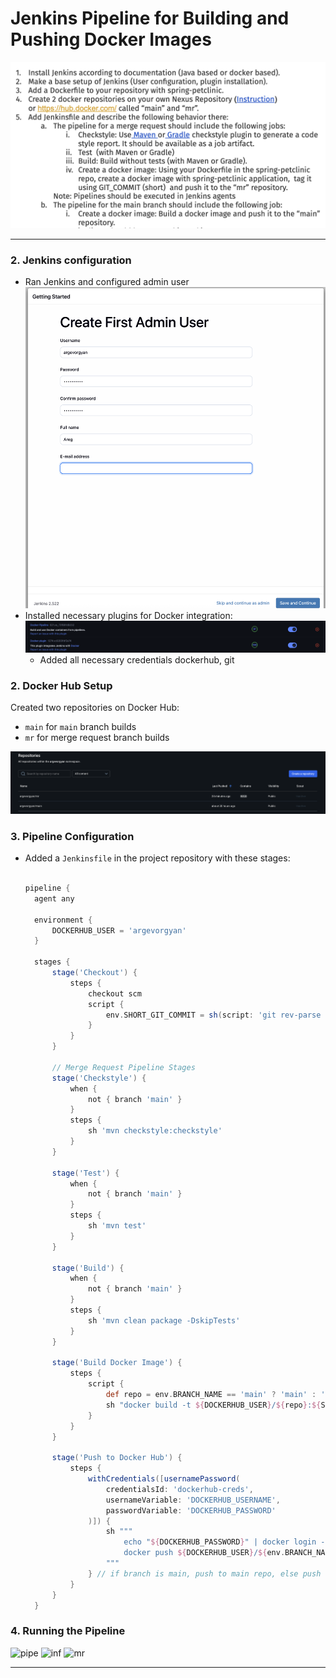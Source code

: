 # Jenkins Pipeline for Building and Pushing Docker Images

![task](task.png)

---
### 2. Jenkins configuration 

- Ran Jenkins and configured admin user 
![jenkadmin](jenkinsadminconfigure.png)
- Installed necessary plugins for Docker integration:
  ![dockplug](dockerplug.png)
  - Added all necessary  credentials dockerhub, git

### 2. Docker Hub Setup

Created two repositories on Docker Hub:
  - `main` for `main` branch builds
  - `mr`  for merge request branch builds

  ![hub](hubrpeo.png)

### 3. Pipeline Configuration
- Added a `Jenkinsfile` in the project repository with these stages:
  ```groovy

  pipeline {
    agent any

    environment {
        DOCKERHUB_USER = 'argevorgyan'
    }

    stages {
        stage('Checkout') {
            steps {
                checkout scm
                script {
                    env.SHORT_GIT_COMMIT = sh(script: 'git rev-parse --short HEAD', returnStdout: true).trim() // short commit hash
                }
            }
        }

        // Merge Request Pipeline Stages
        stage('Checkstyle') {
            when {
                not { branch 'main' }
            }
            steps {
                sh 'mvn checkstyle:checkstyle'
            }
        }

        stage('Test') {
            when {
                not { branch 'main' }
            }
            steps {
                sh 'mvn test'
            }
        }

        stage('Build') {
            when {
                not { branch 'main' }
            }
            steps {
                sh 'mvn clean package -DskipTests'
            }
        }

        stage('Build Docker Image') {
            steps {
                script {
                    def repo = env.BRANCH_NAME == 'main' ? 'main' : 'mr'
                    sh "docker build -t ${DOCKERHUB_USER}/${repo}:${SHORT_GIT_COMMIT} ."
                }
            }
        }

        stage('Push to Docker Hub') {
            steps {
                withCredentials([usernamePassword(
                    credentialsId: 'dockerhub-creds',
                    usernameVariable: 'DOCKERHUB_USERNAME',
                    passwordVariable: 'DOCKERHUB_PASSWORD' 
                )]) {
                    sh """
                        echo "${DOCKERHUB_PASSWORD}" | docker login -u "${DOCKERHUB_USERNAME}" --password-stdin 
                        docker push ${DOCKERHUB_USER}/${env.BRANCH_NAME == 'main' ? 'main' : 'mr'}:${SHORT_GIT_COMMIT}
                    """
                } // if branch is main, push to main repo, else push to mr repo 
            }
        }
    }


### 4. Running the Pipeline

![pipe](pipelineworks.png)
![inf](inf.png)
![mr](mrrpeoiamge.png)

---
